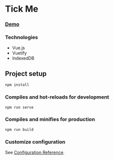 # Tick Me

### [Demo](https://tickme.netlify.app)

### Technologies
* Vue.js
* Vuetify
* IndexedDB

## Project setup
```
npm install
```

### Compiles and hot-reloads for development
```
npm run serve
```

### Compiles and minifies for production
```
npm run build
```

### Customize configuration
See [Configuration Reference](https://cli.vuejs.org/config/).
